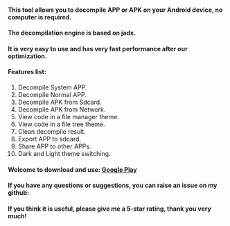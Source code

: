 #### This tool allows you to decompile APP or APK on your Android device, no computer is required.
#### The decompilation engine is based on jadx.
#### It is very easy to use and has very fast performance after our optimization.

#### Features list:
1. Decompile System APP.
2. Decompile Normal APP.
3. Decompile APK from Sdcard.
4. Decompile APK from Network.
5. View code in a file manager theme.
6. View code in a file tree theme.
7. Clean decompile result.
8. Export APP to sdcard.
9. Share APP to other APPs.
10. Dark and Light theme switching.

#### Welcome to download and use: [Google Play](https://play.google.com/store/apps/details?id=com.apktools.app.decompile)

#### If you have any questions or suggestions, you can raise an issue on my github:
#### If you think it is useful, please give me a 5-star rating, thank you very much!

